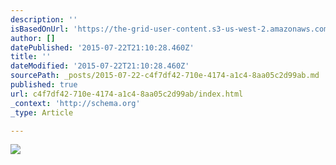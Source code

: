 ```yaml
---
description: ''
isBasedOnUrl: 'https://the-grid-user-content.s3-us-west-2.amazonaws.com/3f0fcad7-844f-41e7-a38a-e771ef10d87b.jpg'
author: []
datePublished: '2015-07-22T21:10:28.460Z'
title: ''
dateModified: '2015-07-22T21:10:28.460Z'
sourcePath: _posts/2015-07-22-c4f7df42-710e-4174-a1c4-8aa05c2d99ab.md
published: true
url: c4f7df42-710e-4174-a1c4-8aa05c2d99ab/index.html
_context: 'http://schema.org'
_type: Article

---
```

![](https://the-grid-user-content.s3-us-west-2.amazonaws.com/3f0fcad7-844f-41e7-a38a-e771ef10d87b.jpg)